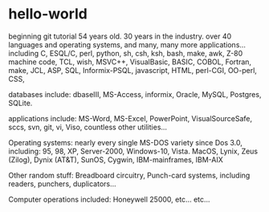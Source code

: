# hello-world
beginning git tutorial
54 years old. 30 years in the industry.
over 40 languages and operating systems, and many, many more applications...
including C, ESQL/C, perl, python, sh, csh, ksh, bash, make, awk, Z-80 machine code,
TCL, wish, MSVC++, VisualBasic, BASIC, COBOL, Fortran, make, JCL, ASP, SQL,
Informix-PSQL, javascript, HTML, perl-CGI, OO-perl, CSS, 

databases include: dbaseIII, MS-Access, informix, Oracle, MySQL, Postgres, SQLite.

applications include:
MS-Word, MS-Excel, PowerPoint, VisualSourceSafe, sccs, svn, git, vi,
Viso, countless other utilities...

Operating systems:
nearly every single MS-DOS variety since Dos 3.0, including:
95, 98, XP, Server-2000, Windows-10, Vista.
MacOS, Lynix, Zeus (Zilog), Dynix (AT&T), SunOS, Cygwin,
IBM-mainframes, IBM-AIX

Other random stuff:
Breadboard circuitry, Punch-card systems, including readers, punchers,
duplicators...

Computer operations included:
Honeywell 25000, etc... etc...

